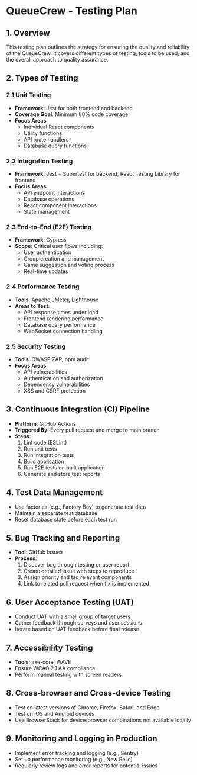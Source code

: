 # QueueCrew - Testing Plan

## 1. Overview

This testing plan outlines the strategy for ensuring the quality and reliability of the QueueCrew. It covers different types of testing, tools to be used, and the overall approach to quality assurance.

## 2. Types of Testing

### 2.1 Unit Testing

- **Framework**: Jest for both frontend and backend
- **Coverage Goal**: Minimum 80% code coverage
- **Focus Areas**:
  - Individual React components
  - Utility functions
  - API route handlers
  - Database query functions

### 2.2 Integration Testing

- **Framework**: Jest + Supertest for backend, React Testing Library for frontend
- **Focus Areas**:
  - API endpoint interactions
  - Database operations
  - React component interactions
  - State management

### 2.3 End-to-End (E2E) Testing

- **Framework**: Cypress
- **Scope**: Critical user flows including:
  - User authentication
  - Group creation and management
  - Game suggestion and voting process
  - Real-time updates

### 2.4 Performance Testing

- **Tools**: Apache JMeter, Lighthouse
- **Areas to Test**:
  - API response times under load
  - Frontend rendering performance
  - Database query performance
  - WebSocket connection handling

### 2.5 Security Testing

- **Tools**: OWASP ZAP, npm audit
- **Focus Areas**:
  - API vulnerabilities
  - Authentication and authorization
  - Dependency vulnerabilities
  - XSS and CSRF protection

## 3. Continuous Integration (CI) Pipeline

- **Platform**: GitHub Actions
- **Triggered By**: Every pull request and merge to main branch
- **Steps**:
  1. Lint code (ESLint)
  2. Run unit tests
  3. Run integration tests
  4. Build application
  5. Run E2E tests on built application
  6. Generate and store test reports

## 4. Test Data Management

- Use factories (e.g., Factory Boy) to generate test data
- Maintain a separate test database
- Reset database state before each test run

## 5. Bug Tracking and Reporting

- **Tool**: GitHub Issues
- **Process**:
  1. Discover bug through testing or user report
  2. Create detailed issue with steps to reproduce
  3. Assign priority and tag relevant components
  4. Link to related pull request when fix is implemented

## 6. User Acceptance Testing (UAT)

- Conduct UAT with a small group of target users
- Gather feedback through surveys and user sessions
- Iterate based on UAT feedback before final release

## 7. Accessibility Testing

- **Tools**: axe-core, WAVE
- Ensure WCAG 2.1 AA compliance
- Perform manual testing with screen readers

## 8. Cross-browser and Cross-device Testing

- Test on latest versions of Chrome, Firefox, Safari, and Edge
- Test on iOS and Android devices
- Use BrowserStack for device/browser combinations not available locally

## 9. Monitoring and Logging in Production

- Implement error tracking and logging (e.g., Sentry)
- Set up performance monitoring (e.g., New Relic)
- Regularly review logs and error reports for potential issues
